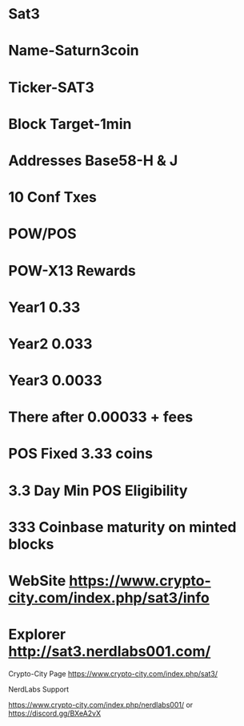 # Sat3
# Name-Saturn3coin
# Ticker-SAT3
# Block Target-1min
# Addresses Base58-H & J
# 10 Conf Txes
# POW/POS
# POW-X13 Rewards
# Year1 0.33
# Year2 0.033
# Year3 0.0033
# There after 0.00033 + fees
# POS Fixed 3.33 coins
# 3.3 Day Min POS Eligibility
# 333 Coinbase maturity on minted blocks 
# WebSite https://www.crypto-city.com/index.php/sat3/info
# Explorer http://sat3.nerdlabs001.com/

Crypto-City Page
https://www.crypto-city.com/index.php/sat3/

NerdLabs Support

https://www.crypto-city.com/index.php/nerdlabs001/
or
https://discord.gg/BXeA2vX
